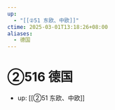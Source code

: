 ```yaml
---
up:
  - "[[②51 东欧、中欧]]"
ctime: 2025-03-01T13:18:26+08:00
aliases:
  - 德国
---
```


# ②516 德国

- up: [[②51 东欧、中欧]]
